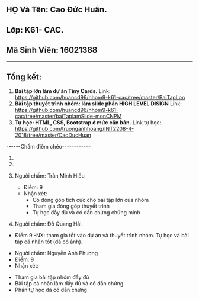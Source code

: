 ## HỌ Và Tên: Cao Đức Huân.
## Lớp: K61- CAC.
## Mã Sinh Viên: 16021388
---

## Tổng kết:
 1. **Bài tập lớn làm dự án Tiny Cards.** Link: https://github.com/huancd96/nhom9-k61-cac/tree/master/BaiTapLon
 2. **Bài tập thuyết trình nhóm: làm slide phần HIGH LEVEL DISIGN** Link: https://github.com/huancd96/nhom9-k61-cac/tree/master/baiTaplamSlide-monCNPM
 3. **Tự học: HTML, CSS, Bootstrap ở mức căn bản.** Link tự học: https://github.com/truonganhhoang/INT2208-4-2018/tree/master/CaoDucHuan

------Chấm điểm chéo------------

1.

2.

3. Người chấm: Trần Minh Hiếu
	- Điểm: 9
	- Nhận xét:
		- Có đóng góp tích cực cho bài tập lớn của nhóm
		- Tham gia đóng góp thuyết trình
		- Tự học đầy đủ và có dẫn chứng chứng minh

4. Người chấm: Đỗ Quang Hải. 
 - Điểm 9
 -NX: tham gia tốt vào dự án và thuyết trình nhóm. Tự học và bài tập cá nhân tốt (đã có ảnh).

* Người chấm: Nguyễn Anh Phương
 * Điểm: 9
 * Nhận xét:
  - Tham gia bài tập nhóm đầy đủ
  - Bài tập cá nhân làm đầy đủ và có dẫn chứng.
  - Phần tự học đã có dẫn chứng
